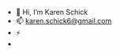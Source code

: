 - 👋 Hi, I’m Karen Schick
- 📫 karen.schick6@gmail.com
- ⚡
- 

<!---
karenschick/karenschick is a ✨ special ✨ repository because its `README.md` (this file) appears on your GitHub profile.
You can click the Preview link to take a look at your changes.
--->
